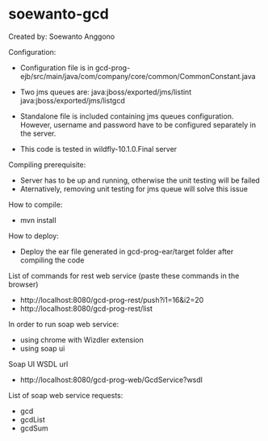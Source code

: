 # soewanto-gcd

Created by: Soewanto Anggono

Configuration:
- Configuration file is in 
  gcd-prog-ejb/src/main/java/com/company/core/common/CommonConstant.java
  
- Two jms queues are:
  java:jboss/exported/jms/listint
  java:jboss/exported/jms/listgcd
  
- Standalone file is included containing jms queues configuration. However, username and password have to be configured separately in the server.

- This code is tested in wildfly-10.1.0.Final server

Compiling prerequisite:
- Server has to be up and running, otherwise the unit testing will be failed
- Aternatively, removing unit testing for jms queue will solve this issue

How to compile:
- mvn install

How to deploy:
- Deploy the ear file generated in gcd-prog-ear/target folder after compiling the code

List of commands for rest web service (paste these commands in the browser)
- http://localhost:8080/gcd-prog-rest/push?i1=16&i2=20
- http://localhost:8080/gcd-prog-rest/list

In order to run soap web service:
- using chrome with Wizdler extension
- using soap ui

Soap UI WSDL url
- http://localhost:8080/gcd-prog-web/GcdService?wsdl

List of soap web service requests:
- gcd
- gcdList
- gcdSum
